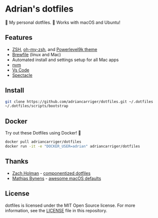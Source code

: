 # Adrian's dotfiles

🍭 My personal dotfiles. 🍭 Works with macOS and Ubuntu!

## Features

* [ZSH](https://en.wikipedia.org/wiki/Z_shell), [oh-my-zsh](http://ohmyz.sh/), and [Powerlevel9k theme](https://github.com/bhilburn/powerlevel9k)
* [Brewfile](https://github.com/Homebrew/homebrew-bundle) (linux and Mac)
* Automated install and settings setup for all Mac apps
* [nvm](https://github.com/creationix/nvm)
* [Vs Code](https://code.visualstudio.com/)
* [Spectacle](https://www.spectacleapp.com/)

## Install

```bash
git clone https://github.com/adriancarriger/dotfiles.git ~/.dotfiles
~/.dotfiles/scripts/bootstrap
```

## Docker

Try out these Dotfiles using Docker! 🐳

```bash
docker pull adriancarriger/dotfiles
docker run -it -e "DOCKER_USER=adrian" adriancarriger/dotfiles
```

## Thanks

* [Zach Holman](https://github.com/holman) - [componentized dotfiles](https://github.com/holman/dotfiles)
* [Mathias Bynens](https://github.com/mathiasbynens) - [awesome macOS defaults](https://github.com/mathiasbynens/dotfiles)

## License

dotfiles is licensed under the MIT Open Source license.
For more information, see the [LICENSE](LICENSE) file in this repository.

